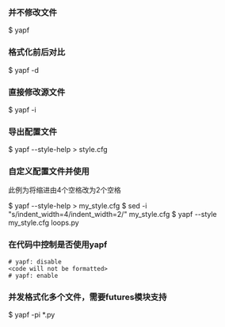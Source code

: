 ### 并不修改文件
$ yapf <python file>

### 格式化前后对比
$ yapf -d <python file>

### 直接修改源文件
$ yapf -i <python file>

### 导出配置文件
$ yapf --style-help > style.cfg

### 自定义配置文件并使用
此例为将缩进由4个空格改为2个空格

$ yapf --style-help > my_style.cfg
$ sed -i "s/indent_width=4/indent_width=2/" my_style.cfg
$ yapf --style my_style.cfg loops.py

### 在代码中控制是否使用yapf
```
# yapf: disable
<code will not be formatted>
# yapf: enable

```

### 并发格式化多个文件，需要futures模块支持
$ yapf -pi *.py
